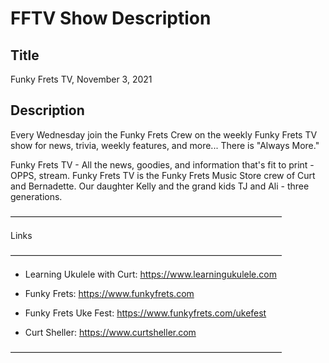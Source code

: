 # FFTV Show Description

## Title

Funky Frets TV, November 3, 2021

## Description

Every Wednesday join the Funky Frets Crew on the weekly Funky Frets TV show for news, trivia, weekly features, and more... There is "Always More."

Funky Frets TV - All the news, goodies, and information that's fit to print - OPPS, stream. Funky Frets TV is the Funky Frets Music Store crew of Curt and Bernadette. Our daughter Kelly and the grand kids TJ and Ali - three generations. 

———————————————————————————————

Links

———————————————————————————————

- Learning Ukulele with Curt: https://www.learningukulele.com

- Funky Frets: https://www.funkyfrets.com

- Funky Frets Uke Fest: https://www.funkyfrets.com/ukefest

- Curt Sheller: https://www.curtsheller.com

———————————————————————————————


